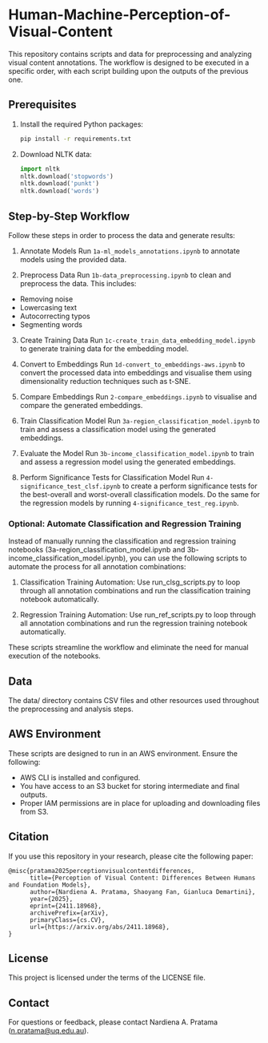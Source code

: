 # Human-Machine-Perception-of-Visual-Content

This repository contains scripts and data for preprocessing and analyzing visual content annotations. The workflow is designed to be executed in a specific order, with each script building upon the outputs of the previous one.

## Prerequisites

1. Install the required Python packages:
   ```sh
   pip install -r requirements.txt
   ```

2. Download NLTK data:
   ```python
   import nltk
   nltk.download('stopwords')
   nltk.download('punkt')
   nltk.download('words')
   ```

## Step-by-Step Workflow
Follow these steps in order to process the data and generate results:

1. Annotate Models
Run `1a-ml_models_annotations.ipynb` to annotate models using the provided data.

2. Preprocess Data
Run `1b-data_preprocessing.ipynb` to clean and preprocess the data. This includes:

- Removing noise
- Lowercasing text
- Autocorrecting typos
- Segmenting words

3. Create Training Data
Run `1c-create_train_data_embedding_model.ipynb` to generate training data for the embedding model.

4. Convert to Embeddings
Run `1d-convert_to_embeddings-aws.ipynb` to convert the processed data into embeddings and visualise them using dimensionality reduction techniques such as t-SNE.

5. Compare Embeddings
Run `2-compare_embeddings.ipynb` to visualise and compare the generated embeddings.

6. Train Classification Model
Run `3a-region_classification_model.ipynb` to train and assess a classification model using the generated embeddings.

7. Evaluate the Model
Run `3b-income_classification_model.ipynb` to train and assess a regression model using the generated embeddings.

8. Perform Significance Tests for Classification Model 
Run `4-significance_test_clsf.ipynb` to create a perform significance tests for the best-overall and worst-overall classification models. Do the same for the regression models by running `4-significance_test_reg.ipynb`.

### Optional: Automate Classification and Regression Training
Instead of manually running the classification and regression training notebooks (3a-region_classification_model.ipynb and 3b-income_classification_model.ipynb), you can use the following scripts to automate the process for all annotation combinations:

1. Classification Training Automation:
Use run_clsg_scripts.py to loop through all annotation combinations and run the classification training notebook automatically.

2. Regression Training Automation:
Use run_ref_scripts.py to loop through all annotation combinations and run the regression training notebook automatically.

These scripts streamline the workflow and eliminate the need for manual execution of the notebooks.

## Data
The data/ directory contains CSV files and other resources used throughout the preprocessing and analysis steps.

## AWS Environment
These scripts are designed to run in an AWS environment. Ensure the following:

- AWS CLI is installed and configured.
- You have access to an S3 bucket for storing intermediate and final outputs.
- Proper IAM permissions are in place for uploading and downloading files from S3.

## Citation
If you use this repository in your research, please cite the following paper:

```
@misc{pratama2025perceptionvisualcontentdifferences,
      title={Perception of Visual Content: Differences Between Humans and Foundation Models}, 
      author={Nardiena A. Pratama, Shaoyang Fan, Gianluca Demartini},
      year={2025},
      eprint={2411.18968},
      archivePrefix={arXiv},
      primaryClass={cs.CV},
      url={https://arxiv.org/abs/2411.18968}, 
}
```

## License
This project is licensed under the terms of the LICENSE file.

## Contact
For questions or feedback, please contact Nardiena A. Pratama (n.pratama@uq.edu.au).
